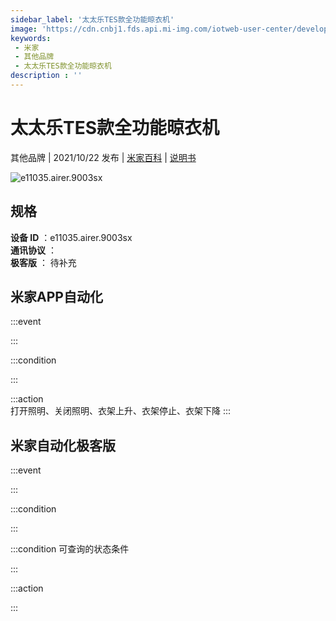 ```yaml
---
sidebar_label: '太太乐TES款全功能晾衣机'
image: 'https://cdn.cnbj1.fds.api.mi-img.com/iotweb-user-center/developer_1678870953678jIEILsiJ.png?GalaxyAccessKeyId=AKVGLQWBOVIRQ3XLEW&Expires=9223372036854775807&Signature=nwS7nejABgVmXQkmJaUzQCxVifk='
keywords: 
 - 米家
 - 其他品牌
 - 太太乐TES款全功能晾衣机
description : ''
---
```

# 太太乐TES款全功能晾衣机

其他品牌 | 2021/10/22 发布 | [米家百科](https://home.mi.com/webapp/content/baike/product/index.html?model=e11035.airer.9003sx) | [说明书](https://home.mi.com/views/introduction.html?model=e11035.airer.9003sx&region=cn)

![e11035.airer.9003sx](https://cdn.cnbj1.fds.api.mi-img.com/iotweb-user-center/developer_1678870953678jIEILsiJ.png?GalaxyAccessKeyId=AKVGLQWBOVIRQ3XLEW&Expires=9223372036854775807&Signature=nwS7nejABgVmXQkmJaUzQCxVifk=)

## 规格  
> 
**设备 ID** ：e11035.airer.9003sx  
**通讯协议** ：  
**极客版**  ： 待补充 


## 米家APP自动化  

:::event  

:::

:::condition  

:::

:::action   
打开照明、关闭照明、衣架上升、衣架停止、衣架下降
:::

## 米家自动化极客版  

:::event  

:::

:::condition  

:::

:::condition 可查询的状态条件  

:::

:::action  

:::

        
